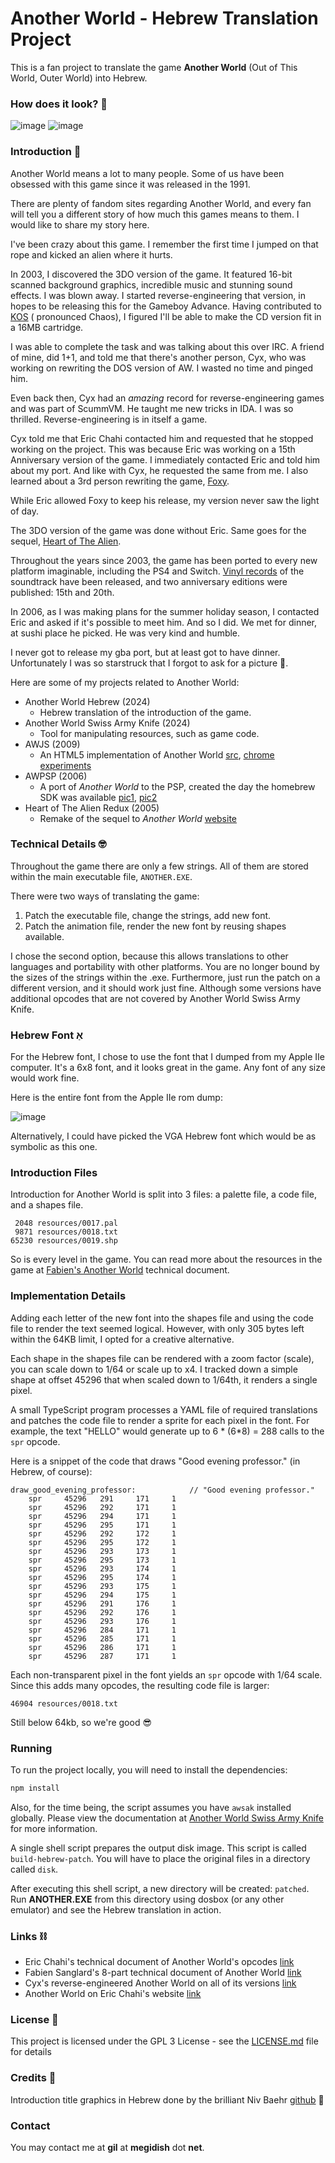 # Another World - Hebrew Translation Project

This is a fan project to translate the game **Another World** (Out of This World, Outer World) into Hebrew.

### How does it look? 👀

![image](website/logos.gif)
![image](website/intro.gif)

### Introduction 🎁

Another World means a lot to many people. Some of us have been obsessed with this game since it
was released in the 1991.

There are plenty of fandom sites regarding Another World, and every fan will tell you a different story of how
much this games means to them. I would like to share my story here.

I've been crazy about this game. I remember the first time I jumped on that rope and kicked
an alien where it hurts.

In 2003, I discovered the 3DO version of the game. It featured 16-bit scanned background graphics,
incredible music and stunning sound effects. I was blown away. I started reverse-engineering that version, in hopes
to be releasing this for the Gameboy Advance. Having contributed to  [KOS](https://github.com/KallistiOS/KallistiOS) (
pronounced Chaos), I figured I'll be able to make the CD version fit in a 16MB cartridge.

I was able to complete the task and was talking about this over IRC. A friend of mine, did 1+1, and told me that
there's another person, Cyx, who was working on rewriting the DOS version of AW. I wasted no time and pinged him.

Even back then, Cyx had an *amazing* record for reverse-engineering games and was part of ScummVM. He taught me new
tricks in IDA. I was so thrilled. Reverse-engineering is in itself a game.

Cyx told me that Eric Chahi contacted him and requested that he stopped working on the project. This was because
Eric was working on a 15th Anniversary version of the game. I immediately contacted Eric and told him about my port.
And like with Cyx, he requested the same from me. I also learned about a 3rd person rewriting the
game, [Foxy](http://www.foxysofts.com/index.php?l=content/gba/anworld.inc).

While Eric allowed Foxy to keep his release, my version never saw the light of day.

The 3DO version of the game was done without Eric. Same goes for the
sequel, [Heart of The Alien](https://www.mobygames.com/game/8140/heart-of-the-alien-out-of-this-world-parts-i-and-ii/).

Throughout the years since 2003, the game has been ported to every new platform imaginable, including the PS4 and
Switch. [Vinyl records](https://blackscreenrecords.com/products/another-world?variant=43865193971978) of the soundtrack
have been released, and two anniversary editions were published: 15th and 20th.

In 2006, as I was making plans for the summer holiday season, I contacted Eric and asked if it's possible to meet him.
And so I did. We met for dinner, at sushi place he picked. He was very kind and humble.

I never got to release my gba port, but at least got to have dinner. Unfortunately I
was so starstruck that I forgot to ask for a picture :facepalm:.

Here are some of my projects related to Another World:

- Another World Hebrew (2024)
    - Hebrew translation of the introduction of the game.
- Another World Swiss Army Knife (2024)
    - Tool for manipulating resources, such as game code.
- AWJS (2009)
    - An HTML5 implementation of Another
      World [src](https://github.com/gmegidish/awjs), [chrome experiments](https://experiments.withgoogle.com/another-world-js)
- AWPSP (2006)
    - A port of *Another World* to the PSP, created the day the homebrew SDK was available
      [pic1](https://www.flickr.com/photos/gawd0r/197508197/), [pic2](https://www.flickr.com/photos/gawd0r/197508195/)
- Heart of The Alien Redux (2005)
    - Remake of the sequel to *Another World* [website](https://hota.sf.net/)

### Technical Details 🤓

Throughout the game there are only a few strings. All of them are stored within the main executable file, `ANOTHER.EXE`.

There were two ways of translating the game:

1. Patch the executable file, change the strings, add new font.
2. Patch the animation file, render the new font by reusing shapes available.

I chose the second option, because this allows translations to other languages and portability with other platforms. You
are no longer bound by the sizes of the strings within the .exe. Furthermore, just run the patch on a different
version, and it should work just fine. Although some versions have additional opcodes that are not covered by Another
World Swiss Army Knife.

### Hebrew Font אַ

For the Hebrew font, I chose to use the font that I dumped from my Apple IIe computer. It's a 6x8 font, and it looks
great in the game. Any
font of any size would work fine.

Here is the entire font from the Apple IIe rom dump:

![image](src/hebrew-font.png)

Alternatively, I could have picked the VGA Hebrew font which would be as symbolic as this one.

### Introduction Files

Introduction for Another World is split into 3 files: a palette file, a code file, and a shapes file.

```text
 2048 resources/0017.pal
 9871 resources/0018.txt
65230 resources/0019.shp
```

So is every level in the game. You can read more about the resources in the game
at [Fabien's Another World](https://fabiensanglard.net/another_world_polygons/index.html)
technical document.

### Implementation Details

Adding each letter of the new font into the shapes file and using the code file to render the text seemed logical.
However, with only 305 bytes left
within the 64KB limit, I opted for a creative alternative.

Each shape in the shapes file can be rendered with a zoom factor (scale), you can scale down to 1/64 or scale up to x4.
I tracked down a simple shape
at offset 45296 that when scaled down to 1/64th, it renders a single pixel.

A small TypeScript program processes a YAML file of required translations and patches the code file to render a sprite
for each pixel in the font. For example,
the text "HELLO" would generate up to 6 * (6*8) = 288 calls to the `spr` opcode.

Here is a snippet of the code that draws "Good evening professor." (in Hebrew, of course):

```text
draw_good_evening_professor:			// "Good evening professor."
	spr     45296   291     171     1
	spr     45296   292     171     1
	spr     45296   294     171     1
	spr     45296   295     171     1
	spr     45296   292     172     1
	spr     45296   295     172     1
	spr     45296   293     173     1
	spr     45296   295     173     1
	spr     45296   293     174     1
	spr     45296   295     174     1
	spr     45296   293     175     1
	spr     45296   294     175     1
	spr     45296   291     176     1
	spr     45296   292     176     1
	spr     45296   293     176     1
	spr     45296   284     171     1
	spr     45296   285     171     1
	spr     45296   286     171     1
	spr     45296   287     171     1
```

Each non-transparent pixel in the font yields an `spr` opcode with 1/64 scale. Since this adds many opcodes, the
resulting code file is larger:

```text
46904 resources/0018.txt
```

Still below 64kb, so we're good 😎

### Running

To run the project locally, you will need to install the dependencies:

```bash
npm install
```

Also, for the time being, the script assumes you have `awsak` installed globally. Please view the documentation
at [Another World Swiss Army Knife](https://github.com/gmegidish/awsak) for more information.

A single shell script prepares the output disk image. This script is called `build-hebrew-patch`. You will
have to place the original files in a directory called `disk`.

After executing this shell script, a new directory will be created: `patched`. Run **ANOTHER.EXE** from
this directory using dosbox (or any other emulator) and see the Hebrew translation in action.

### Links ⛓️

- Eric Chahi's technical document of Another World's opcodes [link](https://anotherworld.fr/another_world.htm)
- Fabien Sanglard's 8-part technical document of Another
  World [link](https://fabiensanglard.net/another_world_polygons/index.html)
- Cyx's reverse-engineered Another World on all of its versions [link](https://github.com/cyxx/rawgl)
- Another World on Eric Chahi's website [link](https://anotherworld.fr/another_world.htm)

### License 🖖

This project is licensed under the GPL 3 License - see the [LICENSE.md](LICENSE.md) file for details

### Credits 🫡

Introduction title graphics in Hebrew done by the brilliant Niv Baehr [github](https://github.com/blooperz) 🙏

### Contact

You may contact me at **gil** at **megidish** dot **net**. 
